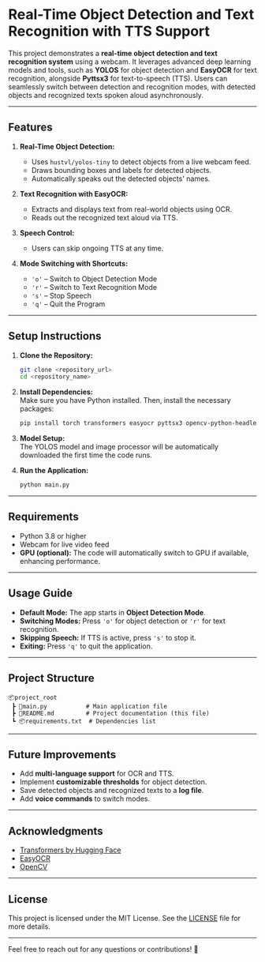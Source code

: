 # **Real-Time Object Detection and Text Recognition with TTS Support**  

This project demonstrates a **real-time object detection and text recognition system** using a webcam. It leverages advanced deep learning models and tools, such as **YOLOS** for object detection and **EasyOCR** for text recognition, alongside **Pyttsx3** for text-to-speech (TTS). Users can seamlessly switch between detection and recognition modes, with detected objects and recognized texts spoken aloud asynchronously.

---

## **Features**  
1. **Real-Time Object Detection:**  
   - Uses `hustvl/yolos-tiny` to detect objects from a live webcam feed.
   - Draws bounding boxes and labels for detected objects.
   - Automatically speaks out the detected objects' names.  

2. **Text Recognition with EasyOCR:**  
   - Extracts and displays text from real-world objects using OCR.
   - Reads out the recognized text aloud via TTS.  

3. **Speech Control:**  
   - Users can skip ongoing TTS at any time.

4. **Mode Switching with Shortcuts:**  
   - `'o'` – Switch to Object Detection Mode  
   - `'r'` – Switch to Text Recognition Mode  
   - `'s'` – Stop Speech  
   - `'q'` – Quit the Program  

---

## **Setup Instructions**  
1. **Clone the Repository:**  
   ```bash
   git clone <repository_url>
   cd <repository_name>
   ```

2. **Install Dependencies:**  
   Make sure you have Python installed. Then, install the necessary packages:  
   ```bash
   pip install torch transformers easyocr pyttsx3 opencv-python-headless
   ```

3. **Model Setup:**  
   The YOLOS model and image processor will be automatically downloaded the first time the code runs.

4. **Run the Application:**  
   ```bash
   python main.py
   ```

---

## **Requirements**  
- Python 3.8 or higher  
- Webcam for live video feed  
- **GPU (optional):** The code will automatically switch to GPU if available, enhancing performance.  

---

## **Usage Guide**  
- **Default Mode:** The app starts in **Object Detection Mode**.  
- **Switching Modes:** Press `'o'` for object detection or `'r'` for text recognition.  
- **Skipping Speech:** If TTS is active, press `'s'` to stop it.  
- **Exiting:** Press `'q'` to quit the application.

---

## **Project Structure**  
```
📦project_root
 ┣ 📜main.py           # Main application file
 ┣ 📜README.md         # Project documentation (this file)
 ┗ 📦requirements.txt  # Dependencies list
```

---

## **Future Improvements**  
- Add **multi-language support** for OCR and TTS.  
- Implement **customizable thresholds** for object detection.  
- Save detected objects and recognized texts to a **log file**.  
- Add **voice commands** to switch modes.

---

## **Acknowledgments**  
- [Transformers by Hugging Face](https://huggingface.co/transformers/)  
- [EasyOCR](https://github.com/JaidedAI/EasyOCR)  
- [OpenCV](https://opencv.org/)  

---

## **License**  
This project is licensed under the MIT License. See the [LICENSE](LICENSE) file for more details.  

---

Feel free to reach out for any questions or contributions! 🚀
